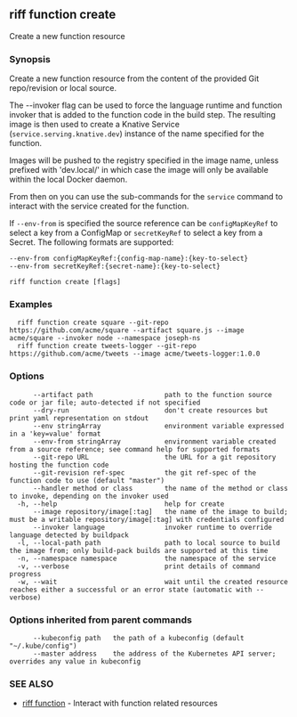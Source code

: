## riff function create

Create a new function resource

### Synopsis

Create a new function resource from the content of the provided Git repo/revision or local source.

The --invoker flag can be used to force the language runtime and function invoker that is added to the function code in the build step. The resulting image is then used to create a Knative Service (`service.serving.knative.dev`) instance of the name specified for the function.

Images will be pushed to the registry specified in the image name, unless prefixed with 'dev.local/' in which case the image will only be available within the local Docker daemon.

From then on you can use the sub-commands for the `service` command to interact with the service created for the function.

If `--env-from` is specified the source reference can be `configMapKeyRef` to select a key from a ConfigMap or `secretKeyRef` to select a key from a Secret. The following formats are supported:

    --env-from configMapKeyRef:{config-map-name}:{key-to-select}
    --env-from secretKeyRef:{secret-name}:{key-to-select}


```
riff function create [flags]
```

### Examples

```
  riff function create square --git-repo https://github.com/acme/square --artifact square.js --image acme/square --invoker node --namespace joseph-ns
  riff function create tweets-logger --git-repo https://github.com/acme/tweets --image acme/tweets-logger:1.0.0
```

### Options

```
      --artifact path                  path to the function source code or jar file; auto-detected if not specified
      --dry-run                        don't create resources but print yaml representation on stdout
      --env stringArray                environment variable expressed in a 'key=value' format
      --env-from stringArray           environment variable created from a source reference; see command help for supported formats
      --git-repo URL                   the URL for a git repository hosting the function code
      --git-revision ref-spec          the git ref-spec of the function code to use (default "master")
      --handler method or class        the name of the method or class to invoke, depending on the invoker used
  -h, --help                           help for create
      --image repository/image[:tag]   the name of the image to build; must be a writable repository/image[:tag] with credentials configured
      --invoker language               invoker runtime to override language detected by buildpack
  -l, --local-path path                path to local source to build the image from; only build-pack builds are supported at this time
  -n, --namespace namespace            the namespace of the service
  -v, --verbose                        print details of command progress
  -w, --wait                           wait until the created resource reaches either a successful or an error state (automatic with --verbose)
```

### Options inherited from parent commands

```
      --kubeconfig path   the path of a kubeconfig (default "~/.kube/config")
      --master address    the address of the Kubernetes API server; overrides any value in kubeconfig
```

### SEE ALSO

* [riff function](riff_function.md)	 - Interact with function related resources

